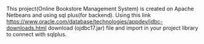 This project(Online Bookstore Management System) is created on Apache Netbeans and using sql plus(for backend). 
Using this link https://www.oracle.com/database/technologies/appdev/jdbc-downloads.html download (ojdbc17.jar) file and import in your project library to connect with sqlplus.
